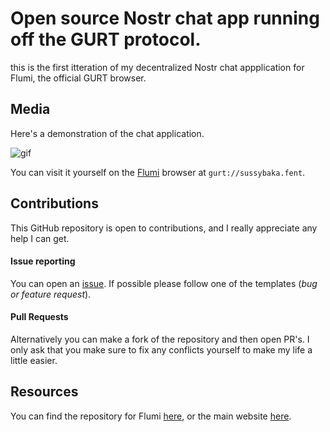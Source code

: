 # Open source Nostr chat app running off the GURT protocol.
this is the first itteration of my decentralized Nostr chat appplication for Flumi, the official GURT browser.

## Media
Here's a demonstration of the chat application.

![gif](https://github.com/user-attachments/assets/4cd8bcee-fb82-4cc4-89d9-2c9d746036aa)

You can visit it yourself on the [Flumi](https://www.gurted.com/download) browser at `gurt://sussybaka.fent`.

## Contributions
This GitHub repository is open to contributions, and I really appreciate any help I can get.
#### Issue reporting
You can open an [issue](https://github.com/MutantRabbit767/gurt-nostr-chat/issues). If possible please follow one of the templates (*bug or feature request*).
#### Pull Requests
Alternatively you can make a fork of the repository and then open PR's. I only ask that you make sure to fix any conflicts yourself to make my life a little easier.

## Resources
You can find the repository for Flumi [here](https://github.com/outpoot/gurted), or the main website [here](https://www.gurted.com/).
